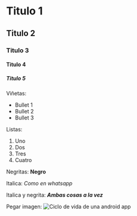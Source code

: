 # Titulo 1
## Titulo 2
### Titulo 3
#### Titulo 4
##### Titulo 5

Viñetas:
* Bullet 1
* Bullet 2
* Bullet 3

Listas:
1. Uno
2. Dos
3. Tres
4. Cuatro

Negritas:
**Negro**

Italica:
_Como en whatsapp_

Italica y negrita:
***Ambas cosas a la vez***

Pegar imagen:
![Ciclo de vida de una android app](https://www.homeandlearn.co.uk/android/images/activities/lifecycle_flowchart.gif)
